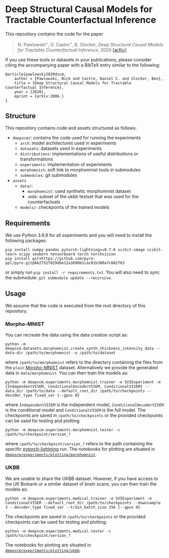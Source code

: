 # Deep Structural Causal Models for Tractable Counterfactual Inference

This repository contains the code for the paper
> N. Pawlowski<sup>+</sup>, D. Castro<sup>+</sup>, B. Glocker, _Deep Structural Causal Models for Tractable Counterfactual Inference_, 2020 [[arXiv]](https://arxiv.org/abs/2006.)

If you use these tools or datasets in your publications, please consider citing the accompanying paper with a BibTeX entry similar to the following:

```
@article{pawlowski2020dscm,
    author = {Pawlowski, Nick and Castro, Daniel C. and Glocker, Ben},
    title = {Deep Structural Causal Models for Tractable Counterfactual Inference},
    year = {2020},
    eprint = {arXiv:2006.}
}
```

## Structure
This repository contains code and assets structured as follows:

- `deepscm/`: contains the code used for running the experiments
    - `arch`: model architectures used in experiments
    - `datasets`: datasets used in experiments
    - `distributions`: implementations of useful distributions or transformations
    - `experiments`: implementation of experiments
    - `morphomnist`: soft link to morphomnist tools in submodules
    - `submodules`: git submodules
- `assets`
    - `data/`:
        - `morphomnist`: used synthetic morphomnist dataset
        - `ukbb`: subset of the ukbb testset that was used for the counterfactuals 
    - `models/`: checkpoints of the trained models

## Requirements
We use Python 3.6.8 for all experiments and you will need to install the following packages:
```
pip install numpy pandas pytorch-lightning>=0.7.6 scikit-image scikit-learn scipy seaborn tensorboard torch torchvision
pip install git+https://github.com/pyro-ppl/pyro.git@4b2752f829dbe12a3698b1cac81b300a7c682f63
```
or simply run `pip install -r requirements.txt`.
You will also need to sync the submodule: `git submodule update --recursive`.

## Usage

We assume that the code is executed from the root directory of this repository.

### Morpho-MNIST

You can recreate the data using the data creation script as:
```
python -m deepscm.datasets.morphomnist.create_synth_thickness_intensity_data --data-dir /path/to/morphomnist -o /path/to/dataset
```
where `/path/to/morphomnist` refers to the directory containing the files from the `plain` [Morpho-MNIST](https://github.com/dccastro/Morpho-MNIST) dataset. Alternatively we provide the generated data in `data/morphomnist`. You can then train the models as:
```
python -m deepscm.experiments.morphomnist.trainer -e SVIExperiment -m {IndependentVISEM, ConditionalDecoderVISEM, ConditionalVISEM} --data_dir /path/to/data --default_root_dir /path/to/checkpoints --decoder_type fixed_var {--gpus 0}
```
where `IndependentVISEM` is the independent model, `ConditionalDecoderVISEM` is the conditional model and `ConditionalVISEM` is the full model. The checkpoints are saved in `/path/to/checkpoints` or the provided checkpoints can be used for testing and plotting:
```
python -m deepscm.experiments.morphomnist.tester -c /path/to/checkpoint/version_?
```
where `/path/to/checkpoint/version_?` refers to the path containing the specific [pytorch-lightning](https://github.com/PyTorchLightning/pytorch-lightning) run. The notebooks for plotting are situated in [`deepscm/experiments/plotting/morphomnist`](deepscm/experiments/plotting/morphomnist).

### UKBB

We are unable to share the UKBB dataset. However, if you have access to the UK Biobank or a similar dataset of brain scans, you can then train the models as:
```
python -m deepscm.experiments.medical.trainer -e SVIExperiment -m ConditionalVISEM --default_root_dir /path/to/checkpoints --downsample 3 --decoder_type fixed_var --train_batch_size 256 {--gpus 0}
```
The checkpoints are saved in `/path/to/checkpoints` or the provided checkpoints can be used for testing and plotting:
```
python -m deepscm.experiments.medical.tester -c /path/to/checkpoint/version_?
```
The notebooks for plotting are situated in [`deepscm/experiments/plotting/ukbb`](deepscm/experiments/plotting/ukbb).